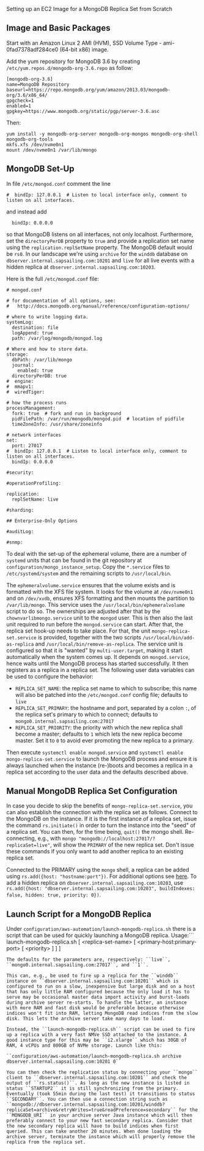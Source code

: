 Setting up an EC2 Image for a MongoDB Replica Set from Scratch

## Image and Basic Packages

Start with an Amazon Linux 2 AMI (HVM), SSD Volume Type - ami-0fad7378adf284ce0 (64-bit x86) image.

Add the yum repository for MongoDB 3.6 by creating ``/etc/yum.repos.d/mongodb-org-3.6.repo`` as follow:

```
[mongodb-org-3.6]
name=MongoDB Repository
baseurl=https://repo.mongodb.org/yum/amazon/2013.03/mongodb-org/3.6/x86_64/
gpgcheck=1
enabled=1
gpgkey=https://www.mongodb.org/static/pgp/server-3.6.asc
```

Then:

```
yum install -y mongodb-org-server mongodb-org-mongos mongodb-org-shell mongodb-org-tools
mkfs.xfs /dev/nvme0n1
mount /dev/nvme0n1 /var/lib/mongo
```

## MongoDB Set-Up

In file ``/etc/mongod.conf`` comment the line
```
#  bindIp: 127.0.0.1  # Listen to local interface only, comment to listen on all interfaces.
```
and instead add
```
  bindIp: 0.0.0.0
```

so that MongoDB listens on all interfaces, not only localhost. Furthermore, set the ``directoryPerDB`` property to ``true`` and provide a replication set name using the ``replication.replSetName`` property. The MongoDB default would be ``rs0``. In our landscape we're using ``archive`` for the ``winddb`` database on ``dbserver.internal.sapsailing.com:10201`` and ``live`` for all live events with a hidden replica at ``dbserver.internal.sapsailing.com:10203``. 

Here is the full ``/etc/mongod.conf`` file:

```
# mongod.conf

# for documentation of all options, see:
#   http://docs.mongodb.org/manual/reference/configuration-options/

# where to write logging data.
systemLog:
  destination: file
  logAppend: true
  path: /var/log/mongodb/mongod.log

# Where and how to store data.
storage:
  dbPath: /var/lib/mongo
  journal:
    enabled: true
  directoryPerDB: true
#  engine:
#  mmapv1:
#  wiredTiger:

# how the process runs
processManagement:
  fork: true  # fork and run in background
  pidFilePath: /var/run/mongodb/mongod.pid  # location of pidfile
  timeZoneInfo: /usr/share/zoneinfo

# network interfaces
net:
  port: 27017
#  bindIp: 127.0.0.1  # Listen to local interface only, comment to listen on all interfaces.
  bindIp: 0.0.0.0

#security:

#operationProfiling:

replication:
  replSetName: live

#sharding:

## Enterprise-Only Options

#auditLog:

#snmp:
```

To deal with the set-up of the ephemeral volume, there are a number of ``systemd`` units that can be found in the git repository at ``configuration/mongo_instance_setup``. Copy the ``*.service`` files to ``/etc/systemd/system`` and the remaining scripts to ``/usr/local/bin``.

The ``ephemeralvolume.service`` ensures that the volume exists and is formatted with the XFS file system. It looks for the volume at ``/dev/nvme0n1`` and on ``/dev/xvdb``, ensures XFS formatting and then mounts the partition to ``/var/lib/mongo``. This service uses the ``/usr/local/bin/ephemeralvolume`` script to do so. The ownerships are adjusted after that by the ``chownvarlibmongo.service`` unit to the ``mongod`` user. This is then also the last unit required to run before the ``mongod.service`` can start. After that, the replica set hook-up needs to take place. For that, the unit ``mongo-replica-set.service`` is provided, together with the two scripts ``/usr/local/bin/add-as-replica`` and ``/usr/local/bin/remove-as-replica``. The service unit is configured so that it is "wanted" by ``multi-user.target``, making it start automatically when the system comes up. It depends on ``mongod.service``, hence waits until the MongoDB process has started successfully. It then registers as a replica in a replica set. The following user data variables can be used to configure the behavior:
- ``REPLICA_SET_NAME``: the replica set name to which to subscribe; this name will also be patched into the ``/etc/mongod.conf`` config file; defaults to ``live``
- ``REPLICA_SET_PRIMARY``: the hostname and port, separated by a colon ``:``, of the replica set's primary to which to connect; defaults to ``mongo0.internal.sapsailing.com:27017``
- ``REPLICA_SET_PRIORITY``: the priority with which the new replica shall become a master; defaults to ``1`` which lets the new replica become master. Set it to ``0`` to avoid ever promoting the new replica to a primary.

Then execute ``systemctl enable mongod.service`` and ``systemctl enable mongo-replica-set.service`` to launch the MongoDB process and ensure it is always launched when the instance (re-)boots and becomes a replica in a replica set according to the user data and the defaults described above.

## Manual MongoDB Replica Set Configuration

In case you decide to skip the benefits of ``mongo-replica-set.service``, you can also establish the connection with the replica set as follows. Connect to the MongoDB on the instance. If it is the first instance of a replica set, issue the command ``rs.initiate()`` in order to turn the instance into the "seed" of a replica set. You can then, for the time being, ``quit()`` the mongo shell. Re-connecting, e.g., with ``mongo "mongodb://localhost:27017/?replicaSet=live"``, will show the ``PRIMARY`` of the new replica set. Don't issue these commands if you only want to add another replica to an existing replica set. 

Connected to the PRIMARY using the ``mongo`` shell, a replica can be added using ``rs.add({host: "hostname:port"})``. For additional options see [here](https://docs.mongodb.com/manual/reference/method/rs.add/). To add a hidden replica on ``dbserver.internal.sapsailing.com:10203``, use ``rs.add({host: "dbserver.internal.sapsailing.com:10203", buildIndexes: false, hidden: true, priority: 0})``.

## Launch Script for a MongoDB Replica

Under ``configuration/aws-automation/launch-mongodb-replica.sh`` there is a script that can be used for quickly launching a MongoDB replica. Usage:```
	launch-mongodb-replica.sh [ &lt;replica-set-name&gt; [ &lt;primary-host:primary-port&gt; [ &lt;priority&gt; ] ] ]
```
The defaults for the parameters are, respectively: ``live``, ``mongo0.internal.sapsailing.com:27017``, and ``1``.

This can, e.g., be used to fire up a replica for the ``winddb`` instance on ``dbserver.internal.sapsailing.com:10201`` which is configured to run on a slow, inexpensive but large disk and on a host that has only little RAM configured because the only load it has to serve may be occasional master data import activity and burst-loads during archive server re-starts. To handle the latter, an instance with more RAM and fast disk would be preferable because otherwise indices won't fit into RAM, letting MongoDB read indices from the slow disk. This lets the archive server take many days to load.

Instead, the ``launch-mongodb-replica.sh`` script can be used to fire up a replica with a very fast NMVe SSD attached to the instance. A good instance type for this may be ``i2.xlarge`` which has 30GB of RAM, 4 vCPUs and 800GB of NVMe storage. Launch like this:

``configuration/aws-automation/launch-mongodb-replica.sh archive dbserver.internal.sapsailing.com:10201 0``

You can then check the replication status by connecting your ``mongo`` client to ``dbserver.internal.sapsailing.com:10201`` and check the output of ``rs.status()``. As long as the new instance is listed in status ``STARTUP2`` it is still synchronizing from the primary. Eventually (took 55min during the last test) it transitions to status ``SECONDARY``. You can then use a connection string such as ``mongodb://dbserver.internal.sapsailing.com:10201/winddb?replicaSet=archive&retryWrites=true&readPreference=secondary`` for the ``MONGODB_URI`` in your archive server Java instance which will then preferably connect to your new fast secondary replica. Consider that the new secondary replica will have to build indices when first queried. This can take another 20 minutes. When done loading the archive server, terminate the instance which will properly remove the replica from the replica set.